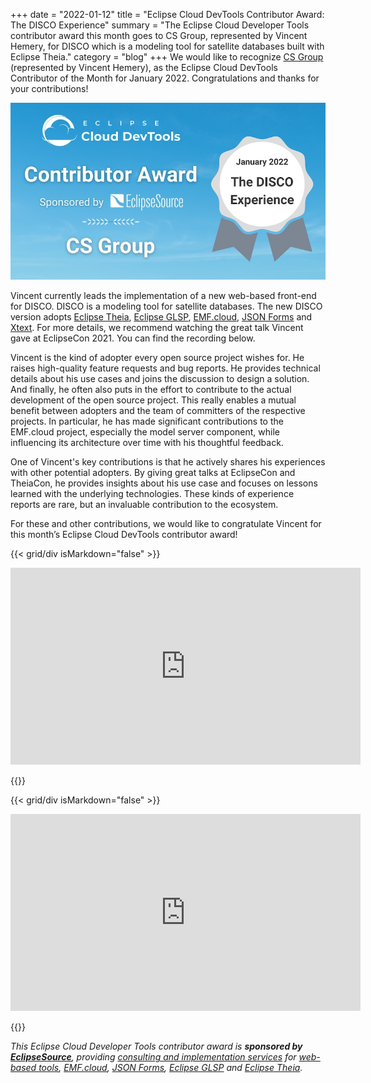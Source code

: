 +++
date = "2022-01-12"
title = "Eclipse Cloud DevTools Contributor Award: The DISCO Experience"
summary = "The Eclipse Cloud Developer Tools contributor award this month goes to CS Group, represented by Vincent Hemery, for DISCO which is a modeling tool for satellite databases built with Eclipse Theia."
category = "blog"
+++
We would like to recognize [CS Group](https://www.csgroup.eu) (represented by Vincent Hemery), as the Eclipse Cloud DevTools Contributor of the Month for January 2022. Congratulations and thanks for your contributions!

![Contributor Award to CS Group](images/tcotm202201.jpg)

Vincent currently leads the implementation of a new web-based front-end for DISCO. DISCO is a modeling tool for satellite databases. The new DISCO version adopts [Eclipse Theia](https://theia-ide.org/), [Eclipse GLSP](https://www.eclipse.org/glsp/), [EMF.cloud](https://www.eclipse.org/emfcloud/), [JSON Forms](https://jsonforms.io/) and [Xtext](https://www.eclipse.org/Xtext/). For more details, we recommend watching the great talk Vincent gave at EclipseCon 2021. You can find the recording below.

Vincent is the kind of adopter every open source project wishes for. He raises high-quality feature requests and bug reports. He provides technical details about his use cases and joins the discussion to design a solution. And finally, he often also puts in the effort to contribute to the actual development of the open source project. This really enables a mutual benefit between adopters and the team of committers of the respective projects. In particular, he has made significant contributions to the EMF.cloud project, especially the model server component, while influencing its architecture over time with his thoughtful feedback.

One of Vincent's key contributions is that he actively shares his experiences with other potential adopters. By giving great talks at EclipseCon and TheiaCon, he provides insights about his use case and focuses on lessons learned with the underlying technologies. These kinds of experience reports are rare, but an invaluable contribution to the ecosystem.

For these and other contributions, we would like to congratulate Vincent for this month’s Eclipse Cloud DevTools contributor award!

{{< grid/div isMarkdown="false" >}}
<p style="text-align: center;">
<iframe width="560" height="315" src="https://www.youtube-nocookie.com/embed/Qvuzu0QoUg0" title="YouTube video player" frameborder="0" allow="accelerometer; autoplay; clipboard-write; encrypted-media; gyroscope; picture-in-picture" allowfullscreen></iframe>
</p>
{{</ grid/div >}}

{{< grid/div isMarkdown="false" >}}
<p style="text-align: center;">
<iframe width="560" height="315" src="https://www.youtube-nocookie.com/embed/T2r05Ti50Bc" title="YouTube video player" frameborder="0" allow="accelerometer; autoplay; clipboard-write; encrypted-media; gyroscope; picture-in-picture" allowfullscreen></iframe>
</p>
{{</ grid/div >}}

*This Eclipse Cloud Developer Tools contributor award is **sponsored by [EclipseSource](https://eclipsesource.com/)**, providing [consulting and implementation services](https://eclipsesource.com/services/tools/) for [web-based tools](https://eclipsesource.com/web-and-cloud-based-tools/), [EMF.cloud](https://www.eclipse.org/emfcloud/), [JSON Forms](https://jsonforms.io/), [Eclipse GLSP](https://eclipsesource.com/technology/eclipse-glsp/) and [Eclipse Theia](https://eclipsesource.com/technology/eclipse-theia/).*
